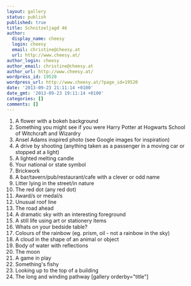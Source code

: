 ```yaml
---
layout: gallery
status: publish
published: true
title: Schnitzeljagd 46
author:
  display_name: cheesy
  login: cheesy
  email: christine@cheesy.at
  url: http://www.cheesy.at/
author_login: cheesy
author_email: christine@cheesy.at
author_url: http://www.cheesy.at/
wordpress_id: 19520
wordpress_url: http://www.cheesy.at/?page_id=19520
date: '2013-09-23 21:11:14 +0100'
date_gmt: '2013-09-23 19:11:14 +0100'
categories: []
comments: []
---
```

1. A flower with a bokeh background
2. Something you might see if you were Harry Potter at Hogwarts School of Witchcraft and Wizardry
3. Ansel Adams inspired photo (see Google images for inspiration)
4. A drive by shooting (anything taken as a passenger in a moving car or stopped at a light)
5. A lighted melting candle
6. Your national or state symbol
7. Brickwork
8. A bar/tavern/pub/restaurant/cafe with a clever or odd name
9. Litter lying in the street/in nature
10. The red dot (any red dot)
11. Award/s or medal/s
12. Unusual roof line
13. The road ahead
14. A dramatic sky with an interesting foreground
15. A still life using art or stationery items
16. Whats on your bedside table?
17. Colours of the rainbow (eg. prism, oil - not a rainbow in the sky)
18. A cloud in the shape of an animal or object
19. Body of water with reflections
20. The moon
21. A game in play
22. Something's fishy
23. Looking up to the top of a building
24. The long and winding pathway
[gallery orderby="title"]
